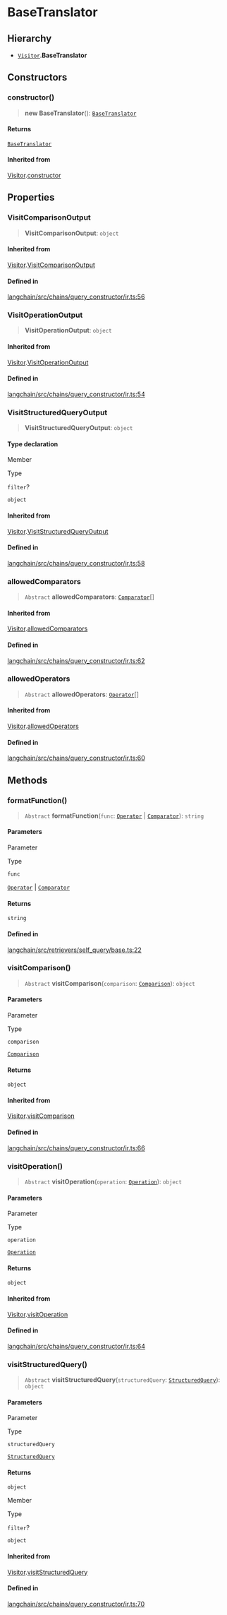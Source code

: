 BaseTranslator
==============

Hierarchy[​](#hierarchy "Direct link to Hierarchy")
---------------------------------------------------

*   [`Visitor`](/docs/api/chains_query_constructor_ir/classes/Visitor).**BaseTranslator**

Constructors[​](#constructors "Direct link to Constructors")
------------------------------------------------------------

### constructor()[​](#constructor "Direct link to constructor()")

> **new BaseTranslator**(): [`BaseTranslator`](/docs/api/retrievers_self_query/classes/BaseTranslator)

#### Returns[​](#returns "Direct link to Returns")

[`BaseTranslator`](/docs/api/retrievers_self_query/classes/BaseTranslator)

#### Inherited from[​](#inherited-from "Direct link to Inherited from")

[Visitor](/docs/api/chains_query_constructor_ir/classes/Visitor).[constructor](/docs/api/chains_query_constructor_ir/classes/Visitor#constructor)

Properties[​](#properties "Direct link to Properties")
------------------------------------------------------

### VisitComparisonOutput[​](#visitcomparisonoutput "Direct link to VisitComparisonOutput")

> **VisitComparisonOutput**: `object`

#### Inherited from[​](#inherited-from-1 "Direct link to Inherited from")

[Visitor](/docs/api/chains_query_constructor_ir/classes/Visitor).[VisitComparisonOutput](/docs/api/chains_query_constructor_ir/classes/Visitor#visitcomparisonoutput)

#### Defined in[​](#defined-in "Direct link to Defined in")

[langchain/src/chains/query\_constructor/ir.ts:56](https://github.com/hwchase17/langchainjs/blob/46e1734/langchain/src/chains/query_constructor/ir.ts#L56)

### VisitOperationOutput[​](#visitoperationoutput "Direct link to VisitOperationOutput")

> **VisitOperationOutput**: `object`

#### Inherited from[​](#inherited-from-2 "Direct link to Inherited from")

[Visitor](/docs/api/chains_query_constructor_ir/classes/Visitor).[VisitOperationOutput](/docs/api/chains_query_constructor_ir/classes/Visitor#visitoperationoutput)

#### Defined in[​](#defined-in-1 "Direct link to Defined in")

[langchain/src/chains/query\_constructor/ir.ts:54](https://github.com/hwchase17/langchainjs/blob/46e1734/langchain/src/chains/query_constructor/ir.ts#L54)

### VisitStructuredQueryOutput[​](#visitstructuredqueryoutput "Direct link to VisitStructuredQueryOutput")

> **VisitStructuredQueryOutput**: `object`

#### Type declaration[​](#type-declaration "Direct link to Type declaration")

Member

Type

`filter`?

`object`

#### Inherited from[​](#inherited-from-3 "Direct link to Inherited from")

[Visitor](/docs/api/chains_query_constructor_ir/classes/Visitor).[VisitStructuredQueryOutput](/docs/api/chains_query_constructor_ir/classes/Visitor#visitstructuredqueryoutput)

#### Defined in[​](#defined-in-2 "Direct link to Defined in")

[langchain/src/chains/query\_constructor/ir.ts:58](https://github.com/hwchase17/langchainjs/blob/46e1734/langchain/src/chains/query_constructor/ir.ts#L58)

### allowedComparators[​](#allowedcomparators "Direct link to allowedComparators")

> `Abstract` **allowedComparators**: [`Comparator`](/docs/api/chains_query_constructor_ir/types/Comparator)\[\]

#### Inherited from[​](#inherited-from-4 "Direct link to Inherited from")

[Visitor](/docs/api/chains_query_constructor_ir/classes/Visitor).[allowedComparators](/docs/api/chains_query_constructor_ir/classes/Visitor#allowedcomparators)

#### Defined in[​](#defined-in-3 "Direct link to Defined in")

[langchain/src/chains/query\_constructor/ir.ts:62](https://github.com/hwchase17/langchainjs/blob/46e1734/langchain/src/chains/query_constructor/ir.ts#L62)

### allowedOperators[​](#allowedoperators "Direct link to allowedOperators")

> `Abstract` **allowedOperators**: [`Operator`](/docs/api/chains_query_constructor_ir/types/Operator)\[\]

#### Inherited from[​](#inherited-from-5 "Direct link to Inherited from")

[Visitor](/docs/api/chains_query_constructor_ir/classes/Visitor).[allowedOperators](/docs/api/chains_query_constructor_ir/classes/Visitor#allowedoperators)

#### Defined in[​](#defined-in-4 "Direct link to Defined in")

[langchain/src/chains/query\_constructor/ir.ts:60](https://github.com/hwchase17/langchainjs/blob/46e1734/langchain/src/chains/query_constructor/ir.ts#L60)

Methods[​](#methods "Direct link to Methods")
---------------------------------------------

### formatFunction()[​](#formatfunction "Direct link to formatFunction()")

> `Abstract` **formatFunction**(`func`: [`Operator`](/docs/api/chains_query_constructor_ir/types/Operator) | [`Comparator`](/docs/api/chains_query_constructor_ir/types/Comparator)): `string`

#### Parameters[​](#parameters "Direct link to Parameters")

Parameter

Type

`func`

[`Operator`](/docs/api/chains_query_constructor_ir/types/Operator) | [`Comparator`](/docs/api/chains_query_constructor_ir/types/Comparator)

#### Returns[​](#returns-1 "Direct link to Returns")

`string`

#### Defined in[​](#defined-in-5 "Direct link to Defined in")

[langchain/src/retrievers/self\_query/base.ts:22](https://github.com/hwchase17/langchainjs/blob/46e1734/langchain/src/retrievers/self_query/base.ts#L22)

### visitComparison()[​](#visitcomparison "Direct link to visitComparison()")

> `Abstract` **visitComparison**(`comparison`: [`Comparison`](/docs/api/chains_query_constructor_ir/classes/Comparison)): `object`

#### Parameters[​](#parameters-1 "Direct link to Parameters")

Parameter

Type

`comparison`

[`Comparison`](/docs/api/chains_query_constructor_ir/classes/Comparison)

#### Returns[​](#returns-2 "Direct link to Returns")

`object`

#### Inherited from[​](#inherited-from-6 "Direct link to Inherited from")

[Visitor](/docs/api/chains_query_constructor_ir/classes/Visitor).[visitComparison](/docs/api/chains_query_constructor_ir/classes/Visitor#visitcomparison)

#### Defined in[​](#defined-in-6 "Direct link to Defined in")

[langchain/src/chains/query\_constructor/ir.ts:66](https://github.com/hwchase17/langchainjs/blob/46e1734/langchain/src/chains/query_constructor/ir.ts#L66)

### visitOperation()[​](#visitoperation "Direct link to visitOperation()")

> `Abstract` **visitOperation**(`operation`: [`Operation`](/docs/api/chains_query_constructor_ir/classes/Operation)): `object`

#### Parameters[​](#parameters-2 "Direct link to Parameters")

Parameter

Type

`operation`

[`Operation`](/docs/api/chains_query_constructor_ir/classes/Operation)

#### Returns[​](#returns-3 "Direct link to Returns")

`object`

#### Inherited from[​](#inherited-from-7 "Direct link to Inherited from")

[Visitor](/docs/api/chains_query_constructor_ir/classes/Visitor).[visitOperation](/docs/api/chains_query_constructor_ir/classes/Visitor#visitoperation)

#### Defined in[​](#defined-in-7 "Direct link to Defined in")

[langchain/src/chains/query\_constructor/ir.ts:64](https://github.com/hwchase17/langchainjs/blob/46e1734/langchain/src/chains/query_constructor/ir.ts#L64)

### visitStructuredQuery()[​](#visitstructuredquery "Direct link to visitStructuredQuery()")

> `Abstract` **visitStructuredQuery**(`structuredQuery`: [`StructuredQuery`](/docs/api/chains_query_constructor_ir/classes/StructuredQuery)): `object`

#### Parameters[​](#parameters-3 "Direct link to Parameters")

Parameter

Type

`structuredQuery`

[`StructuredQuery`](/docs/api/chains_query_constructor_ir/classes/StructuredQuery)

#### Returns[​](#returns-4 "Direct link to Returns")

`object`

Member

Type

`filter`?

`object`

#### Inherited from[​](#inherited-from-8 "Direct link to Inherited from")

[Visitor](/docs/api/chains_query_constructor_ir/classes/Visitor).[visitStructuredQuery](/docs/api/chains_query_constructor_ir/classes/Visitor#visitstructuredquery)

#### Defined in[​](#defined-in-8 "Direct link to Defined in")

[langchain/src/chains/query\_constructor/ir.ts:70](https://github.com/hwchase17/langchainjs/blob/46e1734/langchain/src/chains/query_constructor/ir.ts#L70)